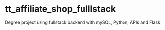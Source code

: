 # tt_affiliate_shop_fulllstack
Degree project using fullstack backend with mySQL, Python, APIs and Flask
